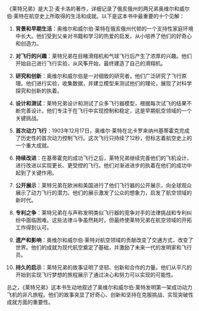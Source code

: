 《莱特兄弟》是大卫·麦卡洛的著作，详细记录了俄亥俄州的两兄弟奥维尔和威尔伯·莱特在航空史上所取得的生活和成就。以下是这本书中最重要的十个见解：

1. **背景和早期生活**：奥维尔和威尔伯·莱特在俄亥俄州代顿的一个支持性家庭环境中长大。他们受到父亲对书籍和学习的热爱的启发，从小培养了他们的好奇心和创造力。

2. **对飞行的兴趣**：莱特兄弟在目睹滑翔机和气球飞行后产生了浓厚的兴趣。他们开始自己进行飞行实验，从风筝开始，最终建造了自己的滑翔机。

3. **研究和创新**：奥维尔和威尔伯是一对细致的研究者，他们广泛研究了飞行原理。他们进行实验，收集数据，并建立模型来测试他们的理论，展现了对科学探究和创新的执着。

4. **设计和测试**：莱特兄弟设计和测试了众多飞行器模型，根据每次试飞的结果不断完善设计。他们专注于在飞行中实现控制和稳定，这是早期航空领域的一个关键挑战。

5. **首次动力飞行**：1903年12月17日，奥维尔·莱特在北卡罗来纳州基蒂霍克完成了历史性的首次动力控制飞行。这次飞行只持续了12秒，但标志着航空史上的一个重大成就。

6. **持续改进**：在基蒂霍克的成功飞行之后，莱特兄弟继续完善他们的飞机设计，进行改进以实现更长、更受控的飞行。他们对渐进进步的执着在他们的成功中起到了关键作用。

7. **公开展示**：莱特兄弟在欧洲和美国进行了他们飞行器的公开展示，向全球观众展示了动力飞行的潜力。他们的展示激发了公众的想象力，启发了航空领域的新时代。

8. **专利之争**：莱特兄弟在与声称发明类似飞行器的竞争对手的法律挑战和专利纠纷中面临困难。这些法律斗争虽然耗时，但最终使莱特兄弟在航空领域的开拓工作得到认可。

9. **遗产和影响**：奥维尔和威尔伯·莱特对航空领域的贡献改变了交通方式，改变了世界。他们的成就为现代航空奠定了基础，并激励了未来一代的发明家和飞行员。

10. **持久的启示**：莱特兄弟的故事证明了坚韧、创新和合作的力量。他们从平凡的开始到实现飞行梦想的旅程展示了通过决心和努力可以实现的可能性。

总之，《莱特兄弟》这本书生动地叙述了奥维尔和威尔伯·莱特发明第一架成功动力飞机的非凡旅程。他们的故事突显了好奇心、创新和坚持在克服挑战、实现突破性成就方面的重要性。